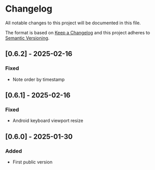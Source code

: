# Changelog
All notable changes to this project will be documented in this file.

The format is based on [Keep a Changelog](http://keepachangelog.com/en/1.0.0/)
and this project adheres to [Semantic Versioning](http://semver.org/spec/v2.0.0.html).

## [0.6.2] - 2025-02-16
### Fixed
- Note order by timestamp

## [0.6.1] - 2025-02-16
### Fixed
- Android keyboard viewport resize

## [0.6.0] - 2025-01-30
### Added 
- First public version
